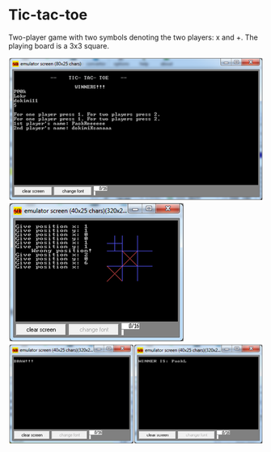# Tic-tac-toe
  Two-player game with two symbols denoting the two players: x and +. 
  The playing board is a 3x3 square.
  
  ![1](tic-tac-toe/tic-tac-toe_1.png)
  ![2](tic-tac-toe/tic-tac-toe_2.png)
  ![3](tic-tac-toe/tic-tac-toe_3.png)

